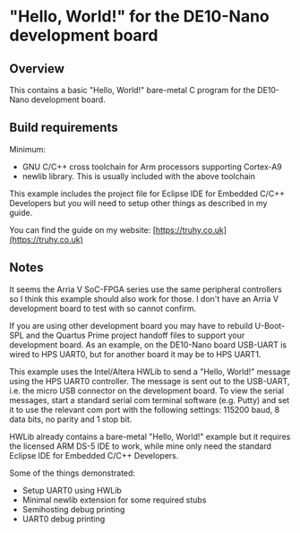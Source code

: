 # "Hello, World!" for the DE10-Nano development board

## Overview

This contains a basic "Hello, World!" bare-metal C program for the DE10-Nano
development board.

## Build requirements

Minimum:
- GNU C/C++ cross toolchain for Arm processors supporting Cortex-A9
- newlib library.  This is usually included with the above toolchain

This example includes the project file for Eclipse IDE for Embedded C/C++
Developers but you will need to setup other things as described in my guide.

You can find the guide on my website:
[https://truhy.co.uk](https://truhy.co.uk)

## Notes

It seems the Arria V SoC-FPGA series use the same peripheral controllers so I
think this example should also work for those.  I don't have an Arria V
development board to test with so cannot confirm.

If you are using other development board you may have to rebuild U-Boot-SPL and
the Quartus Prime project handoff files to support your development board.  As
an example, on the DE10-Nano board USB-UART is wired to HPS UART0, but for
another board it may be to HPS UART1.

This example uses the Intel/Altera HWLib to send a "Hello, World!" message
using the HPS UART0 controller. The message is sent out to the USB-UART, i.e.
the micro USB connector on the development board.  To view the serial messages,
start a standard serial com terminal software (e.g. Putty) and set it to use the
relevant com port with the following settings:
115200 baud, 8 data bits, no parity and 1 stop bit.

HWLib already contains a bare-metal "Hello, World!" example but it requires
the licensed ARM DS-5 IDE to work, while mine only need the standard Eclipse IDE
for Embedded C/C++ Developers.

Some of the things demonstrated:
- Setup UART0 using HWLib
- Minimal newlib extension for some required stubs
- Semihosting debug printing
- UART0 debug printing